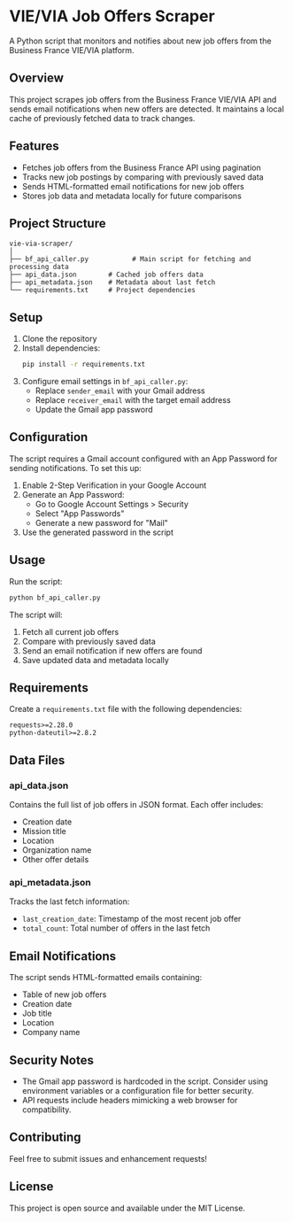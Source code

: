 # VIE/VIA Job Offers Scraper

A Python script that monitors and notifies about new job offers from the Business France VIE/VIA platform.

## Overview

This project scrapes job offers from the Business France VIE/VIA API and sends email notifications when new offers are detected. It maintains a local cache of previously fetched data to track changes.

## Features

- Fetches job offers from the Business France API using pagination
- Tracks new job postings by comparing with previously saved data
- Sends HTML-formatted email notifications for new job offers
- Stores job data and metadata locally for future comparisons

## Project Structure

```
vie-via-scraper/
│
├── bf_api_caller.py           # Main script for fetching and processing data
├── api_data.json        # Cached job offers data
├── api_metadata.json    # Metadata about last fetch
└── requirements.txt     # Project dependencies
```

## Setup

1. Clone the repository
2. Install dependencies:
   ```bash
   pip install -r requirements.txt
   ```
3. Configure email settings in `bf_api_caller.py`:
   - Replace `sender_email` with your Gmail address
   - Replace `receiver_email` with the target email address
   - Update the Gmail app password

## Configuration

The script requires a Gmail account configured with an App Password for sending notifications. To set this up:

1. Enable 2-Step Verification in your Google Account
2. Generate an App Password:
   - Go to Google Account Settings > Security
   - Select "App Passwords"
   - Generate a new password for "Mail"
3. Use the generated password in the script

## Usage

Run the script:
```bash
python bf_api_caller.py
```

The script will:
1. Fetch all current job offers
2. Compare with previously saved data
3. Send an email notification if new offers are found
4. Save updated data and metadata locally

## Requirements

Create a `requirements.txt` file with the following dependencies:

```
requests>=2.28.0
python-dateutil>=2.8.2
```

## Data Files

### api_data.json
Contains the full list of job offers in JSON format. Each offer includes:
- Creation date
- Mission title
- Location
- Organization name
- Other offer details

### api_metadata.json
Tracks the last fetch information:
- `last_creation_date`: Timestamp of the most recent job offer
- `total_count`: Total number of offers in the last fetch

## Email Notifications

The script sends HTML-formatted emails containing:
- Table of new job offers
- Creation date
- Job title
- Location
- Company name

## Security Notes

- The Gmail app password is hardcoded in the script. Consider using environment variables or a configuration file for better security.
- API requests include headers mimicking a web browser for compatibility.

## Contributing

Feel free to submit issues and enhancement requests!

## License

This project is open source and available under the MIT License.

